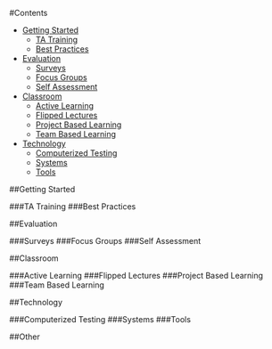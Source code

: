 #Contents
* [Getting Started](#getting-started)
  * [TA Training](#ta-training)
  * [Best Practices](#best-practices)
* [Evaluation](#evaluation)
  * [Surveys](#surveys)
  * [Focus Groups](#focus-groups)
  * [Self Assessment](#self-assessment)
* [Classroom](#classroom)
  * [Active Learning](#active-learning)
  * [Flipped Lectures](#flipped-lectures)
  * [Project Based Learning](#project-based-learning)
  * [Team Based Learning](#team-based-learning)
* [Technology](#technology)
  * [Computerized Testing](#computerized-testing)
  * [Systems](#systems)
  * [Tools](#tools)

##Getting Started

###TA Training
###Best Practices

##Evaluation

###Surveys
###Focus Groups
###Self Assessment

##Classroom

###Active Learning
###Flipped Lectures
###Project Based Learning
###Team Based Learning

##Technology

###Computerized Testing
###Systems
###Tools

##Other
